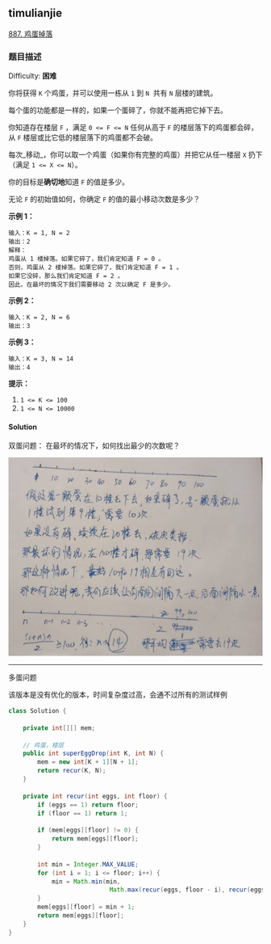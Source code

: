 ## timulianjie

[887\. 鸡蛋掉落](https://leetcode-cn.com/problems/super-egg-drop/)

### 题目描述

Difficulty: **困难**


你将获得 `K` 个鸡蛋，并可以使用一栋从 `1` 到 `N`  共有 `N` 层楼的建筑。

每个蛋的功能都是一样的，如果一个蛋碎了，你就不能再把它掉下去。

你知道存在楼层 `F` ，满足 `0 <= F <= N` 任何从高于 `F` 的楼层落下的鸡蛋都会碎，从 `F` 楼层或比它低的楼层落下的鸡蛋都不会破。

每次_移动_，你可以取一个鸡蛋（如果你有完整的鸡蛋）并把它从任一楼层 `X` 扔下（满足 `1 <= X <= N`）。

你的目标是**确切地**知道 `F` 的值是多少。

无论 `F` 的初始值如何，你确定 `F` 的值的最小移动次数是多少？

**示例 1：**

```
输入：K = 1, N = 2
输出：2
解释：
鸡蛋从 1 楼掉落。如果它碎了，我们肯定知道 F = 0 。
否则，鸡蛋从 2 楼掉落。如果它碎了，我们肯定知道 F = 1 。
如果它没碎，那么我们肯定知道 F = 2 。
因此，在最坏的情况下我们需要移动 2 次以确定 F 是多少。
```

**示例 2：**

```
输入：K = 2, N = 6
输出：3
```

**示例 3：**

```
输入：K = 3, N = 14
输出：4
```

**提示：**

1. `1 <= K <= 100`
2. `1 <= N <= 10000`


#### Solution

双蛋问题： 在最坏的情况下，如何找出最少的次数呢？

 ![5E551FB132FA00ADDBA3CBBFB908444B](_img/5E551FB132FA00ADDBA3CBBFB908444B.jpg)

---

多蛋问题

该版本是没有优化的版本，时间复杂度过高，会通不过所有的测试样例



```java
class Solution {

    private int[][] mem;

    // 鸡蛋，楼层
    public int superEggDrop(int K, int N) {
        mem = new int[K + 1][N + 1];
        return recur(K, N);
    }

    private int recur(int eggs, int floor) {
        if (eggs == 1) return floor;
        if (floor == 1) return 1;
        
        if (mem[eggs][floor] != 0) {
            return mem[eggs][floor];
        }

        int min = Integer.MAX_VALUE;
        for (int i = 1; i <= floor; i++) {
            min = Math.min(min, 
                            Math.max(recur(eggs, floor - i), recur(eggs - 1, i - 1)));
        }
        mem[eggs][floor] = min + 1;
        return mem[eggs][floor];
    }
}
```